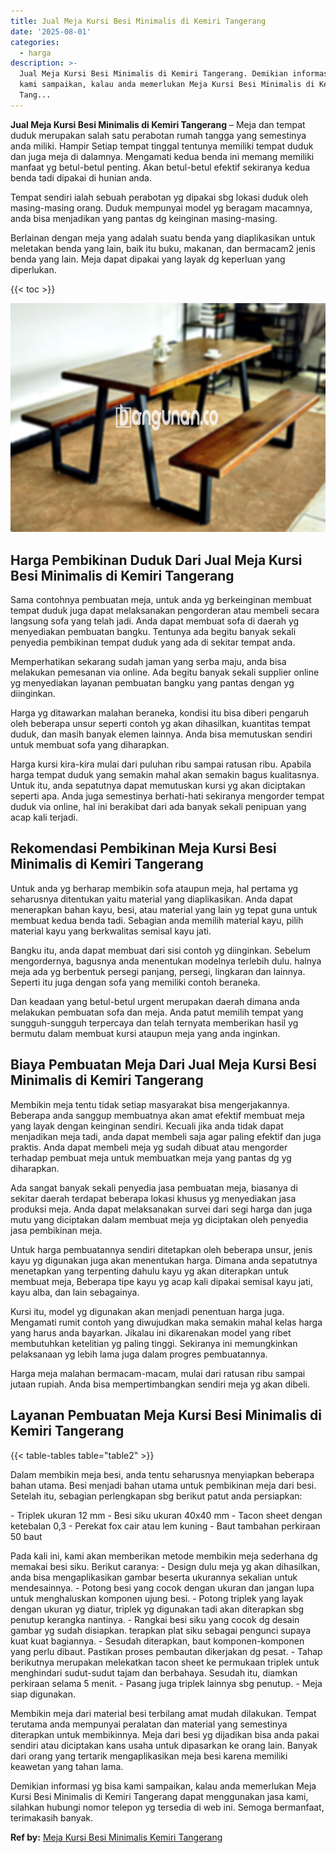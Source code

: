 ```yaml
---
title: Jual Meja Kursi Besi Minimalis di Kemiri Tangerang
date: '2025-08-01'
categories:
  - harga
description: >-
  Jual Meja Kursi Besi Minimalis di Kemiri Tangerang. Demikian informasi yg bisa
  kami sampaikan, kalau anda memerlukan Meja Kursi Besi Minimalis di Kemiri
  Tang...
---
```


**Jual Meja Kursi Besi Minimalis di Kemiri Tangerang** – Meja dan tempat duduk merupakan salah satu perabotan rumah tangga yang semestinya anda miliki. Hampir Setiap tempat tinggal tentunya memiliki tempat duduk dan juga meja di dalamnya. Mengamati kedua benda ini memang memiliki manfaat yg betul-betul penting. Akan betul-betul efektif sekiranya kedua benda tadi dipakai di hunian anda.

Tempat sendiri ialah sebuah perabotan yg dipakai sbg lokasi duduk oleh masing-masing orang. Duduk mempunyai model yg beragam macamnya, anda bisa menjadikan yang pantas dg keinginan masing-masing.

Berlainan dengan meja yang adalah suatu benda yang diaplikasikan untuk meletakan benda yang lain, baik itu buku, makanan, dan bermacam2 jenis benda yang lain. Meja dapat dipakai yang layak dg keperluan yang diperlukan.

{{< toc >}}

![Jual Meja Kursi Besi Minimalis di Kemiri Tangerang](/images/jual-meja-besi-murah19.png)

## Harga Pembikinan Duduk Dari Jual Meja Kursi Besi Minimalis di Kemiri Tangerang

Sama contohnya pembuatan meja, untuk anda yg berkeinginan membuat tempat duduk juga dapat melaksanakan pengorderan atau membeli secara langsung sofa yang telah jadi. Anda dapat membuat sofa di daerah yg menyediakan pembuatan bangku. Tentunya ada begitu banyak sekali penyedia pembikinan tempat duduk yang ada di sekitar tempat anda.

Memperhatikan sekarang sudah jaman yang serba maju, anda bisa melakukan pemesanan via online. Ada begitu banyak sekali supplier online yg menyediakan layanan pembuatan bangku yang pantas dengan yg diinginkan.

Harga yg ditawarkan malahan beraneka, kondisi itu bisa diberi pengaruh oleh beberapa unsur seperti contoh yg akan dihasilkan, kuantitas tempat duduk, dan masih banyak elemen lainnya. Anda bisa memutuskan sendiri untuk membuat sofa yang diharapkan.

Harga kursi kira-kira mulai dari puluhan ribu sampai ratusan ribu. Apabila harga tempat duduk yang semakin mahal akan semakin bagus kualitasnya. Untuk itu, anda sepatutnya dapat memutuskan kursi yg akan diciptakan seperti apa. Anda juga semestinya berhati-hati sekiranya mengorder tempat duduk via online, hal ini berakibat dari ada banyak sekali penipuan yang acap kali terjadi.

## Rekomendasi Pembikinan Meja Kursi Besi Minimalis di Kemiri Tangerang

Untuk anda yg berharap membikin sofa ataupun meja, hal pertama yg seharusnya ditentukan yaitu material yang diaplikasikan. Anda dapat menerapkan bahan kayu, besi, atau material yang lain yg tepat guna untuk membuat kedua benda tadi. Sebagian anda memilih material kayu, pilih material kayu yang berkwalitas semisal kayu jati.

Bangku itu, anda dapat membuat dari sisi contoh yg diinginkan. Sebelum mengordernya, bagusnya anda menentukan modelnya terlebih dulu. halnya meja ada yg berbentuk persegi panjang, persegi, lingkaran dan lainnya. Seperti itu juga dengan sofa yang memiliki contoh beraneka.

Dan keadaan yang betul-betul urgent merupakan daerah dimana anda melakukan pembuatan sofa dan meja. Anda patut memilih tempat yang sungguh-sungguh terpercaya dan telah ternyata memberikan hasil yg bermutu dalam membuat kursi ataupun meja yang anda inginkan.

## Biaya Pembuatan Meja Dari Jual Meja Kursi Besi Minimalis di Kemiri Tangerang

Membikin meja tentu tidak setiap masyarakat bisa mengerjakannya. Beberapa anda sanggup membuatnya akan amat efektif membuat meja yang layak dengan keinginan sendiri. Kecuali jika anda tidak dapat menjadikan meja tadi, anda dapat membeli saja agar paling efektif dan juga praktis. Anda dapat membeli meja yg sudah dibuat atau mengorder terhadap pembuat meja untuk membuatkan meja yang pantas dg yg diharapkan.

Ada sangat banyak sekali penyedia jasa pembuatan meja, biasanya di sekitar daerah terdapat beberapa lokasi khusus yg menyediakan jasa produksi meja. Anda dapat melaksanakan survei dari segi harga dan juga mutu yang diciptakan dalam membuat meja yg diciptakan oleh penyedia jasa pembikinan meja.

Untuk harga pembuatannya sendiri ditetapkan oleh beberapa unsur, jenis kayu yg digunakan juga akan menentukan harga. Dimana anda sepatutnya menetapkan yang terpenting dahulu kayu yg akan diterapkan untuk membuat meja, Beberapa tipe kayu yg acap kali dipakai semisal kayu jati, kayu alba, dan lain sebagainya.

Kursi itu, model yg digunakan akan menjadi penentuan harga juga. Mengamati rumit contoh yang diwujudkan maka semakin mahal kelas harga yang harus anda bayarkan. Jikalau ini dikarenakan model yang ribet membutuhkan ketelitian yg paling tinggi. Sekiranya ini memungkinkan pelaksanaan yg lebih lama juga dalam progres pembuatannya.

Harga meja malahan bermacam-macam, mulai dari ratusan ribu sampai jutaan rupiah. Anda bisa mempertimbangkan sendiri meja yg akan dibeli.

## Layanan Pembuatan Meja Kursi Besi Minimalis di Kemiri Tangerang

{{< table-tables table="table2" >}}

Dalam membikin meja besi, anda tentu seharusnya menyiapkan beberapa bahan utama. Besi menjadi bahan utama untuk pembikinan meja dari besi. Setelah itu, sebagian perlengkapan sbg berikut patut anda persiapkan:

\- Triplek ukuran 12 mm - Besi siku ukuran 40x40 mm - Tacon sheet dengan ketebalan 0,3 - Perekat fox cair atau lem kuning - Baut tambahan perkiraan 50 baut

Pada kali ini, kami akan memberikan metode membikin meja sederhana dg memakai besi siku. Berikut caranya: - Design dulu meja yg akan dihasilkan, anda bisa mengaplikasikan gambar beserta ukurannya sekalian untuk mendesainnya. - Potong besi yang cocok dengan ukuran dan jangan lupa untuk menghaluskan komponen ujung besi. - Potong triplek yang layak dengan ukuran yg diatur, triplek yg digunakan tadi akan diterapkan sbg penutup kerangka nantinya. - Rangkai besi siku yang cocok dg desain gambar yg sudah disiapkan. terapkan plat siku sebagai pengunci supaya kuat kuat bagiannya. - Sesudah diterapkan, baut komponen-komponen yang perlu dibaut. Pastikan proses pembautan dikerjakan dg pesat. - Tahap berikutnya merupakan melekatkan tacon sheet ke permukaan triplek untuk menghindari sudut-sudut tajam dan berbahaya. Sesudah itu, diamkan perkiraan selama 5 menit. - Pasang juga triplek lainnya sbg penutup. - Meja siap digunakan.

Membikin meja dari material besi terbilang amat mudah dilakukan. Tempat terutama anda mempunyai peralatan dan material yang semestinya diterapkan untuk membikinnya. Meja dari besi yg dijadikan bisa anda pakai sendiri atau diciptakan kans usaha untuk dipasarkan ke orang lain. Banyak dari orang yang tertarik mengaplikasikan meja besi karena memiliki keawetan yang tahan lama.

Demikian informasi yg bisa kami sampaikan, kalau anda memerlukan Meja Kursi Besi Minimalis di Kemiri Tangerang dapat menggunakan jasa kami, silahkan hubungi nomor telepon yg tersedia di web ini. Semoga bermanfaat, terimakasih banyak.

**Ref by:** [Meja Kursi Besi Minimalis Kemiri Tangerang](https://id.wikipedia.org/wiki/Meja)
